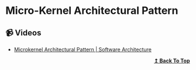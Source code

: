 
# Micro-Kernel Architectural Pattern

## 📹 Videos

- [Microkernel Architectural Pattern | Software Architecture](https://www.youtube.com/watch?v=h3icQDMRLd8&t=0s) 

<div align="right">
  <b><a href="#contents">↥ Back To Top</a></b>
</div>